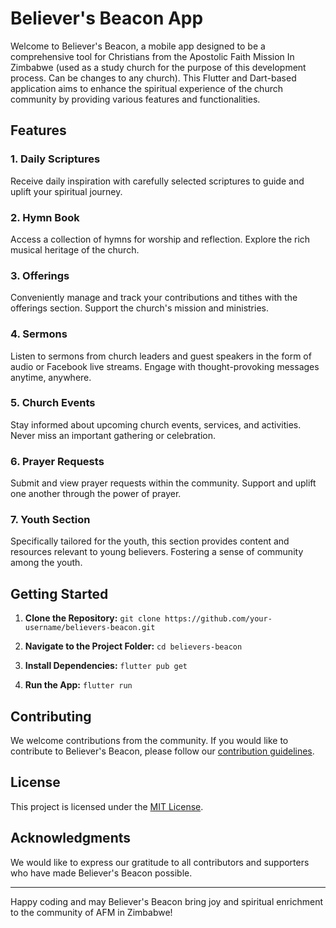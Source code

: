 # Believer's Beacon App

Welcome to Believer's Beacon, a mobile app designed to be a comprehensive tool for Christians from the Apostolic Faith Mission In Zimbabwe (used as a study church for the purpose of this development process. Can be changes to any church). This Flutter and Dart-based application aims to enhance the spiritual experience of the church community by providing various features and functionalities.

## Features

### 1. Daily Scriptures

Receive daily inspiration with carefully selected scriptures to guide and uplift your spiritual journey.

### 2. Hymn Book

Access a collection of hymns for worship and reflection. Explore the rich musical heritage of the church.

### 3. Offerings

Conveniently manage and track your contributions and tithes with the offerings section. Support the church's mission and ministries.

### 4. Sermons

Listen to sermons from church leaders and guest speakers in the form of audio or Facebook live streams. Engage with thought-provoking messages anytime, anywhere.

### 5. Church Events

Stay informed about upcoming church events, services, and activities. Never miss an important gathering or celebration.

### 6. Prayer Requests

Submit and view prayer requests within the community. Support and uplift one another through the power of prayer.

### 7. Youth Section

Specifically tailored for the youth, this section provides content and resources relevant to young believers. Fostering a sense of community among the youth.

## Getting Started

1. **Clone the Repository:**
   `git clone https://github.com/your-username/believers-beacon.git`

2. **Navigate to the Project Folder:**
   `cd believers-beacon`

3. **Install Dependencies:**
   `flutter pub get`

4. **Run the App:**
   `flutter run`

## Contributing

We welcome contributions from the community. If you would like to contribute to Believer's Beacon, please follow our [contribution guidelines](CONTRIBUTING.md).

## License

This project is licensed under the [MIT License](LICENSE).

## Acknowledgments

We would like to express our gratitude to all contributors and supporters who have made Believer's Beacon possible.

---

Happy coding and may Believer's Beacon bring joy and spiritual enrichment to the community of AFM in Zimbabwe!
